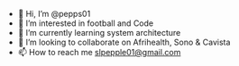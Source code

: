 - 👋 Hi, I’m @pepps01
- 👀 I’m interested in football and Code
- 🌱 I’m currently learning system architecture
- 💞️ I’m looking to collaborate on Afrihealth, Sono & Cavista
- 📫 How to reach me slpepple01@gmail.com

<!---
pepps01/pepps01 is a ✨ special ✨ repository because its `README.md` (this file) appears on your GitHub profile.
You can click the Preview link to take a look at your changes.
--->
